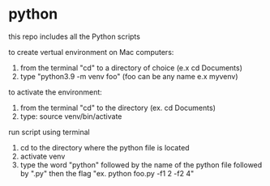 # python
this repo includes all the Python scripts


to create vertual environment on Mac computers: 

1) from the terminal "cd" to a directory of choice (e.x cd Documents) 
2) type "python3.9 -m venv foo" (foo can be any name e.x myvenv)  

to activate the environment: 

1) from the terminal "cd" to the directory (ex. cd Documents)
2) type: source venv/bin/activate



run script using terminal 

1) cd to the directory where the python file is located 
2) activate venv
3) type the word "python" followed by the name of the python file followed by ".py" then the flag "ex. python foo.py -f1 2 -f2 4"
